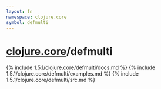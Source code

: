 ```yaml
---
layout: fn
namespace: clojure.core
symbol: defmulti
---
```


# [clojure.core](../)/defmulti

{% include 1.5.1/clojure.core/defmulti/docs.md %}
{% include 1.5.1/clojure.core/defmulti/examples.md %}
{% include 1.5.1/clojure.core/defmulti/src.md %}

